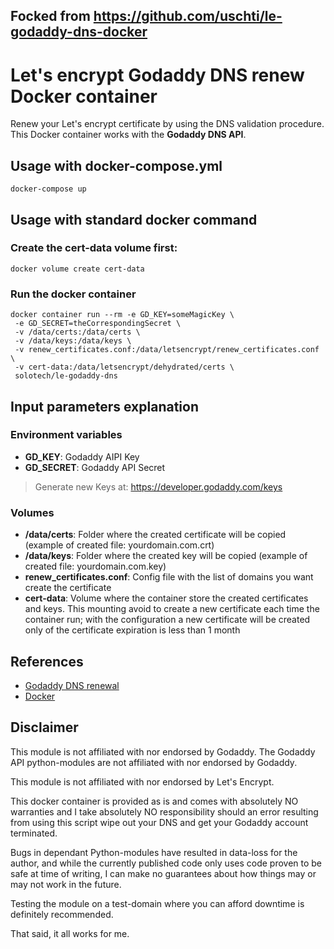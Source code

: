 ## Focked from https://github.com/uschti/le-godaddy-dns-docker
# Let's encrypt Godaddy DNS renew Docker container
Renew your Let's encrypt certificate by using the DNS validation procedure.
This Docker container works with the **Godaddy DNS API**.

## Usage with docker-compose.yml
```
docker-compose up
```


## Usage with standard docker command
### Create the **cert-data** volume first:
```
docker volume create cert-data
```

### Run the docker container
```
docker container run --rm -e GD_KEY=someMagicKey \
 -e GD_SECRET=theCorrespondingSecret \
 -v /data/certs:/data/certs \
 -v /data/keys:/data/keys \
 -v renew_certificates.conf:/data/letsencrypt/renew_certificates.conf \
 -v cert-data:/data/letsencrypt/dehydrated/certs \
 solotech/le-godaddy-dns
```

## Input parameters explanation
### Environment variables
- **GD_KEY**:					Godaddy AIPI Key
- **GD_SECRET**:				Godaddy API Secret
> Generate new Keys at: https://developer.godaddy.com/keys


### Volumes
- **/data/certs**:				Folder where the created certificate will be copied (example of created file: yourdomain.com.crt)
- **/data/keys**:					Folder where the created key will be copied (example of created file: yourdomain.com.key)
- **renew_certificates.conf**: 	Config file with the list of domains you want create the certificate
- **cert-data**:					Volume where the container store the created certificates and keys. This mounting avoid to create a new certificate each time the container run; with the configuration a new certificate will be created only of the certificate expiration is less than 1 month

## References
- [Godaddy DNS renewal](https://github.com/josteink/le-godaddy-dns)
- [Docker](https://docs.docker.com/)

## Disclaimer
This module is not affiliated with nor endorsed by Godaddy. The Godaddy API python-modules are not affiliated with nor endorsed by Godaddy.

This module is not affiliated with nor endorsed by Let's Encrypt.

This docker container is provided as is and comes with absolutely NO warranties and I take absolutely NO responsibility should an error resulting from using this script wipe out your DNS and get your Godaddy account terminated.

Bugs in dependant Python-modules have resulted in data-loss for the author, and while the currently published code only uses code proven to be safe at time of writing, I can make no guarantees about how things may or may not work in the future.

Testing the module on a test-domain where you can afford downtime is definitely recommended.

That said, it all works for me.
